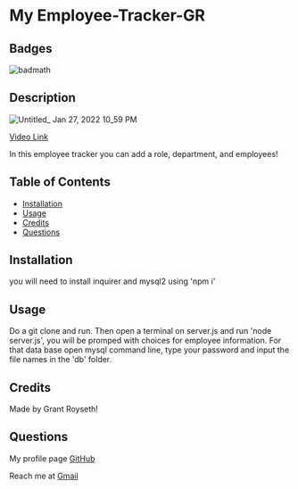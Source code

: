 # My Employee-Tracker-GR
    
## Badges  
  ![badmath](https://img.shields.io/github/languages/top/nielsenjared/badmath)
  
## Description  
![Untitled_ Jan 27, 2022 10_59 PM](https://user-images.githubusercontent.com/90479839/151490413-cc31775e-efc4-4738-9143-42c2431ab765.gif)

[Video Link](https://watch.screencastify.com/v/Xjh32kDMmF4Js0QVjNmA)


In this employee tracker you can add a role, department, and employees! 
## Table of Contents 

- [Installation](#installation)
- [Usage](#usage)
- [Credits](#credits)
- [Questions](#questions)

## Installation
you will need to install inquirer and mysql2 using 'npm i'  

## Usage
Do a git clone and run. Then open a terminal on server.js and run 'node server.js', you will be promped with choices for employee information.
For that data base open mysql command line, type your password and input the file names in the 'db' folder.

## Credits
Made by Grant Royseth!



## Questions
My profile page [GitHub](https://github.com/groyseth)

Reach me at [Gmail](Groyseth@gmail.com)
